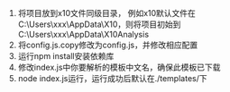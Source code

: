 1. 将项目放到x10文件同级目录，
	例如x10默认文件在C:\Users\xxx\AppData\X10，则将项目初始到
	C:\Users\xxx\AppData\X10Analysis
2. 将config.js.copy修改为config.js，并修改相应配置
3. 运行npm install安装依赖库
4. 修改index.js中你要解析的模板中文名，确保此模板已下载
5. node index.js运行，运行成功后默认在./templates/下
